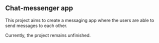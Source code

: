 ## Chat-messenger app

This project aims to create a messaging app where the users are able to send messages to each other.

Currently, the project remains unfinished.
